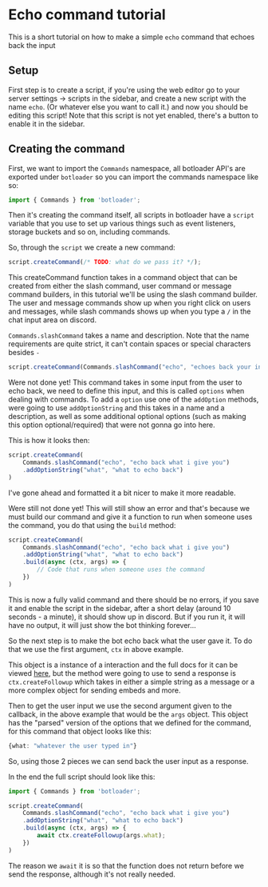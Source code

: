 # Echo command tutorial

This is a short tutorial on how to make a simple `echo` command that echoes back the input

## Setup

First step is to create a script, if you're using the web editor go to your server settings -> scripts in the sidebar, and create a new script with the name `echo`. (Or whatever else you want to call it.) and now you should be editing this script! Note that this script is not yet enabled, there's a button to enable it in the sidebar.

## Creating the command

First, we want to import the `Commands` namespace, all botloader API's are exported under `botloader` so you can import the commands namespace like so:

```ts
import { Commands } from 'botloader';
```

Then it's creating the command itself, all scripts in botloader have a `script` variable that you use to set up various things such as event listeners, storage buckets and so on, including commands.

So, through the `script` we create a new command:

```ts
script.createCommand(/* TODO: what do we pass it? */);
```

This createCommand function takes in a command object that can be created from either the slash command, user command or message command builders, in this tutorial we'll be using the slash command builder. The user and message commands show up when you right click on users and messages, while slash commands shows up when you type a `/` in the chat input area on discord.

`Commands.slashCommand` takes a name and description. Note that the name requirements are quite strict, it can't contain spaces or special characters besides `-`

```ts
script.createCommand(Commands.slashCommand("echo", "echoes back your input"))
```

Were not done yet! This command takes in some input from the user to echo back, we need to define this input, and this is called `options` when dealing with commands. To add a `option` use one of the `addOption` methods, were going to use `addOptionString` and this takes in a name and a description, as well as some additional optional options (such as making this option optional/required) that were not gonna go into here.

This is how it looks then:

```ts
script.createCommand(
    Commands.slashCommand("echo", "echo back what i give you")
    .addOptionString("what", "what to echo back")
)
```

I've gone ahead and formatted it a bit nicer to make it more readable.

Were still not done yet! This will still show an error and that's because we must build our command and give it a function to run when someone uses the command, you do that using the `build` method:

```ts
script.createCommand(
    Commands.slashCommand("echo", "echo back what i give you")
    .addOptionString("what", "what to echo back")
    .build(async (ctx, args) => {
        // Code that runs when someone uses the command
    })
)
```

This is now a fully valid command and there should be no errors, if you save it and enable the script in the sidebar, after a short delay (around 10 seconds - a minute), it should show up in discord. But if you run it, it will have no output, it will just show the bot thinking forever...

So the next step is to make the bot echo back what the user gave it. To do that we use the first argument, `ctx` in above example.

This object is a instance of a interaction and the full docs for it can be viewed [here](/docs/classes/Commands.ExecutedCommandContext.html), but the method were going to use to send a response is `ctx.createFollowup` which takes in either a simple string as a message or a more complex object for sending embeds and more.

Then to get the user input we use the second argument given to the callback, in the above example that would be the `args` object. This object has the "parsed" version of the options that we defined for the command, for this command that object looks like this:

```ts
{what: "whatever the user typed in"}
```

So, using those 2 pieces we can send back the user input as a response.

In the end the full script should look like this:

```ts
import { Commands } from 'botloader';

script.createCommand(
    Commands.slashCommand("echo", "echo back what i give you")
    .addOptionString("what", "what to echo back")
    .build(async (ctx, args) => {
        await ctx.createFollowup(args.what);
    })
)
```

The reason we `await` it is so that the function does not return before we send the response, although it's not really needed.